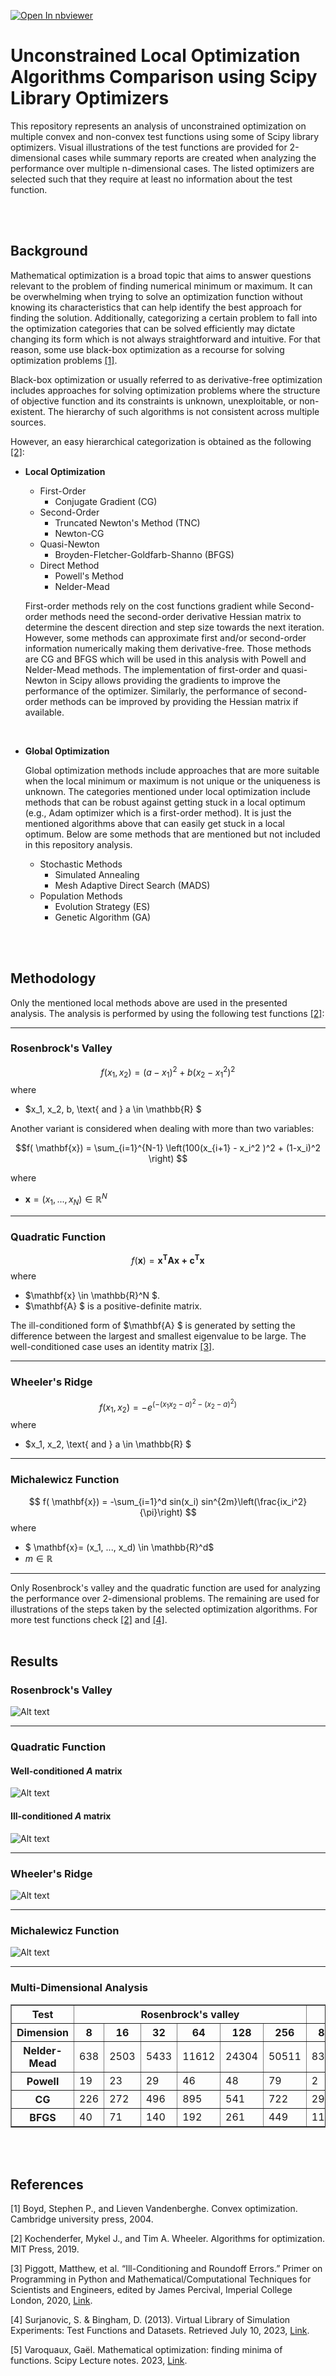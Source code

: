 [![Open In nbviewer](https://user-images.githubusercontent.com/2791223/29387450-e5654c72-8294-11e7-95e4-090419520edb.png)](https://nbviewer.org/github/Robaie98/unconstrained-local-optimization/blob/main/optimization.ipynb)
# Unconstrained Local Optimization Algorithms Comparison using Scipy Library Optimizers

This repository represents an analysis of unconstrained optimization on multiple convex and non-convex test functions using some of Scipy library optimizers. Visual illustrations of the test functions are provided for 2-dimensional cases while summary reports are created when analyzing the performance over multiple n-dimensional cases. The listed optimizers are selected such that they require at least no information about the test function.

<br><br>

## Background
Mathematical optimization is a broad topic that aims to answer questions relevant to the problem of finding numerical minimum or maximum. It can be overwhelming when trying to solve an optimization function without knowing its characteristics that can help identify the best approach for finding the solution. Additionally, categorizing a certain problem to fall into the optimization categories that can be solved efficiently may dictate changing its form which is not always straightforward and intuitive. For that reason, some use black-box optimization as a recourse for solving optimization problems [[1]](#1). 


Black-box optimization or usually referred to as derivative-free optimization includes approaches for solving optimization problems where the structure of objective function and its constraints is unknown, unexploitable, or non-existent. The hierarchy of such algorithms is not consistent across multiple sources. 


However, an easy hierarchical categorization is obtained as the following [[2]](#2): 

- **Local Optimization**
    - First-Order
        - Conjugate Gradient (CG)
    - Second-Order 
        - Truncated Newton's Method (TNC) 
        - Newton-CG
    - Quasi-Newton
        - Broyden-Fletcher-Goldfarb-Shanno (BFGS)
    - Direct Method
        - Powell's Method
        - Nelder-Mead 


    First-order methods rely on the cost functions gradient while Second-order methods need the second-order derivative Hessian matrix to determine the descent direction and step size towards the next iteration. However, some methods can approximate first and/or second-order information numerically making them derivative-free. Those methods are CG and BFGS which will be used in this analysis with Powell and Nelder-Mead methods. The implementation of first-order and quasi-Newton in Scipy allows providing the gradients to improve the performance of the optimizer. Similarly, the performance of second-order methods can be improved by providing the Hessian matrix if available.    

<br>

- **Global Optimization**

    Global optimization methods include approaches that are more suitable when the local minimum or maximum is not unique or the uniqueness is unknown. The categories mentioned under local optimization include methods that can be robust against getting stuck in a local optimum (e.g., Adam optimizer which is a first-order method). It is just the mentioned algorithms above that can easily get stuck in a local optimum. Below are some methods that are mentioned but not included in this repository analysis. 

    - Stochastic Methods
        - Simulated Annealing
        - Mesh Adaptive Direct Search (MADS) 
    - Population Methods
        - Evolution Strategy (ES)
        - Genetic Algorithm (GA)

<br><br>

## Methodology 
Only the mentioned local methods above are used in the presented analysis. The analysis is performed by using the following test functions [[2]](#2):   

___
### Rosenbrock's Valley 
$$f(x_1, x_2) = (a - x_1)^2 + b(x_2-x_1^2)^2 $$
where 
- $x_1, x_2, b, \text{ and } a \in \mathbb{R}  $

Another variant is considered when dealing with more than two variables: 

```math 
f( \mathbf{x}) = \sum_{i=1}^{N-1} \left(100(x_{i+1} - x_i^2 )^2 + (1-x_i)^2 \right) 
```
where 
- $` \mathbf{x} = (x_1, ..., x_N) \in \mathbb{R}^N `$

___
### Quadratic Function
$$ f(\mathbf{x}) = \mathbf{x^TAx + c^Tx} $$ 
where
- $\mathbf{x} \in \mathbb{R}^N $.
- $\mathbf{A} $ is a positive-definite matrix.

The ill-conditioned form of $\mathbf{A} $ is generated by setting the difference between the largest and smallest eigenvalue to be large. The well-conditioned case uses an identity matrix [[3]](#3).  
___
### Wheeler's Ridge

$$ f(x_1, x_2) = -e^{\left(-(x_1x_2 - a)^2 - (x_2 - a)^2 \right)} $$
where
- $x_1, x_2, \text{ and } a \in \mathbb{R}  $

___
### Michalewicz Function
$$ f( \mathbf{x}) = -\sum_{i=1}^d sin(x_i) sin^{2m}\left(\frac{ix_i^2}{\pi}\right) $$ 
where 
- $  \mathbf{x}= (x_1, ..., x_d) \in \mathbb{R}^d$
- $m \in \mathbb{R}$

___

Only Rosenbrock's valley and the quadratic function are used for analyzing the performance over 2-dimensional problems. The remaining are used for illustrations of the steps taken by the selected optimization algorithms. For more test functions check  [[2]](#2) and [[4]](#4). 
<br><br>

## Results

### Rosenbrock's Valley
![Alt text](<images/Rosenbrock's Valley.gif>) 
___
### Quadratic Function
#### Well-conditioned $A$ matrix
![Alt text](<images/Well-Conditioned Quadratic Function.gif>) 


#### Ill-conditioned $A$ matrix
![Alt text](<images/Ill-Conditioned Quadratic Function.gif>) 

___
### Wheeler's Ridge
![Alt text](<images/Wheeler's Ridge Function.gif>)

___
### Michalewicz Function
![Alt text](<images/Michalewicz Function.gif>)

___
### Multi-Dimensional Analysis

<table border="1" class="dataframe">
  <thead>
    <tr>
      <th>Test</th>
      <th colspan="6" halign="left">Rosenbrock's valley</th>
      <th colspan="6" halign="left">Ill-conditioned quadratic</th>
      <th colspan="6" halign="left">Well-conditioned quadratic</th>
    </tr>
    <tr>
      <th>Dimension</th>
      <th>8</th>
      <th>16</th>
      <th>32</th>
      <th>64</th>
      <th>128</th>
      <th>256</th>
      <th>8</th>
      <th>16</th>
      <th>32</th>
      <th>64</th>
      <th>128</th>
      <th>256</th>
      <th>8</th>
      <th>16</th>
      <th>32</th>
      <th>64</th>
      <th>128</th>
      <th>256</th>
    </tr>
  </thead>
  <tbody>
    <tr>
      <th>Nelder-Mead</th>
      <td>638</td>
      <td>2503</td>
      <td>5433</td>
      <td>11612</td>
      <td>24304</td>
      <td>50511</td>
      <td>838</td>
      <td>2428</td>
      <td>5351</td>
      <td>11683</td>
      <td>24559</td>
      <td>53262</td>
      <td>429</td>
      <td>2482</td>
      <td>5480</td>
      <td>11687</td>
      <td>24571</td>
      <td>50540</td>
    </tr>
    <tr>
      <th>Powell</th>
      <td>19</td>
      <td>23</td>
      <td>29</td>
      <td>46</td>
      <td>48</td>
      <td>79</td>
      <td>2</td>
      <td>2</td>
      <td>2</td>
      <td>3</td>
      <td>3</td>
      <td>6</td>
      <td>2</td>
      <td>2</td>
      <td>2</td>
      <td>3</td>
      <td>3</td>
      <td>3</td>
    </tr>
    <tr>
      <th>CG</th>
      <td>226</td>
      <td>272</td>
      <td>496</td>
      <td>895</td>
      <td>541</td>
      <td>722</td>
      <td>292</td>
      <td>47</td>
      <td>80</td>
      <td>164</td>
      <td>142</td>
      <td>155</td>
      <td>1</td>
      <td>1</td>
      <td>1</td>
      <td>1</td>
      <td>3</td>
      <td>1</td>
    </tr>
    <tr>
      <th>BFGS</th>
      <td>40</td>
      <td>71</td>
      <td>140</td>
      <td>192</td>
      <td>261</td>
      <td>449</td>
      <td>11</td>
      <td>16</td>
      <td>23</td>
      <td>45</td>
      <td>54</td>
      <td>63</td>
      <td>2</td>
      <td>2</td>
      <td>3</td>
      <td>3</td>
      <td>4</td>
      <td>5</td>
    </tr>
  </tbody>
</table>

<br><br>

## References
<a id="1">[1]</a> Boyd, Stephen P., and Lieven Vandenberghe. Convex optimization. Cambridge university press, 2004.

<a id="2">[2]</a> Kochenderfer, Mykel J., and Tim A. Wheeler. Algorithms for optimization. MIT Press, 2019.

<a id="3">[3]</a> Piggott, Matthew, et al. “Ill-Conditioning and Roundoff Errors.” Primer on Programming in Python and Mathematical/Computational Techniques for Scientists and Engineers, edited by James Percival, Imperial College London, 2020, [Link](https://primer-computational-mathematics.github.io/book/c_mathematics/numerical_methods/14_ill_conditioning_errors.html). 


<a id="4">[4]</a> Surjanovic, S. & Bingham, D. (2013). Virtual Library of Simulation Experiments: Test Functions and Datasets. Retrieved July 10, 2023, [Link](https://www.sfu.ca/~ssurjano/optimization.html).


<a id="5">[5]</a> Varoquaux, Gaël. Mathematical optimization: finding minima of functions. Scipy Lecture notes. 2023, [Link](https://scipy-lectures.org/advanced/mathematical_optimization/index.html).







 









